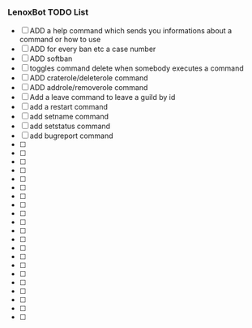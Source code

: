 ### LenoxBot TODO List

- [ ] ADD a help command which sends you informations about a command or how to use 
- [ ] ADD for every ban etc a case number
- [ ] ADD softban
- [ ] toggles command delete when somebody executes a command
- [ ] ADD craterole/deleterole command
- [ ] ADD addrole/removerole command
- [ ] Add a leave command to leave a guild by id
- [ ] add a restart command
- [ ] add setname command
- [ ] add setstatus command
- [ ] add bugreport command
- [ ]
- [ ]
- [ ]
- [ ]
- [ ]
- [ ]
- [ ]
- [ ]
- [ ]
- [ ]
- [ ]
- [ ]
- [ ]
- [ ]
- [ ]
- [ ]
- [ ]
- [ ]
- [ ]
- [ ]
- [ ]

